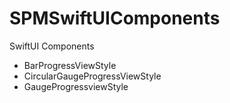 # SPMSwiftUIComponents

SwiftUI Components 

- BarProgressViewStyle
- CircularGaugeProgressViewStyle
- GaugeProgressviewStyle

